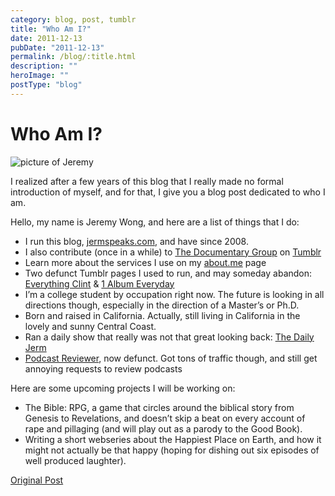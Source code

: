 ```yaml
---
category: blog, post, tumblr
title: "Who Am I?"
date: 2011-12-13
pubDate: "2011-12-13"
permalink: /blog/:title.html
description: ""
heroImage: ""
postType: "blog"
---
```


# Who Am I?

![picture of Jeremy](http://appropriatetechnology.wikispaces.com/file/view/IMG_1806.jpg/274879616/IMG_1806.jpg)

I realized after a few years of this blog that I really made no formal introduction of myself, and for that, I give you a blog post dedicated to who I am.

Hello, my name is Jeremy Wong, and here are a list of things that I do:

- I run this blog, [jermspeaks.com](http://jermspeaks.com/), and have since 2008.
- I also contribute (once in a while) to [The Documentary Group](http://docgroup.org/) on [Tumblr](https://www.tumblr.com/)
- Learn more about the services I use on my [about.me](https://about.me/jeremywong) page
- Two defunct Tumblr pages I used to run, and may someday abandon: [Everything Clint](http://everythingclint.tumblr.com/) & [1 Album Everyday](http://albumperday.tumblr.com/)
- I’m a college student by occupation right now. The future is looking in all directions though, especially in the direction of a Master’s or Ph.D.
- Born and raised in California. Actually, still living in California in the lovely and sunny Central Coast.
- Ran a daily show that really was not that great looking back: [The Daily Jerm](https://vimeo.com/album/48089)
- [Podcast Reviewer](https://podcastsdaily.wordpress.com/), now defunct. Got tons of traffic though, and still get annoying requests to review podcasts

Here are some upcoming projects I will be working on:

- The Bible: RPG, a game that circles around the biblical story from Genesis to Revelations, and doesn’t skip a beat on every account of rape and pillaging (and will play out as a parody to the Good Book).
- Writing a short webseries about the Happiest Place on Earth, and how it might not actually be that happy (hoping for dishing out six episodes of well produced laughter).

[Original Post](http://jermspeaks.com/post/14168761749/who-am-i)
